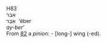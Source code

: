 <body>
  <p>H83<br>  אבר  <br> אֵבֶר  ‎  ‘êber  <br><i>ay-ber‘ </i><br>From <a href="h0082.htm">82</a>  a <i>pinion: - </i>[long-] wing (-ed).<br></p>
 </body>